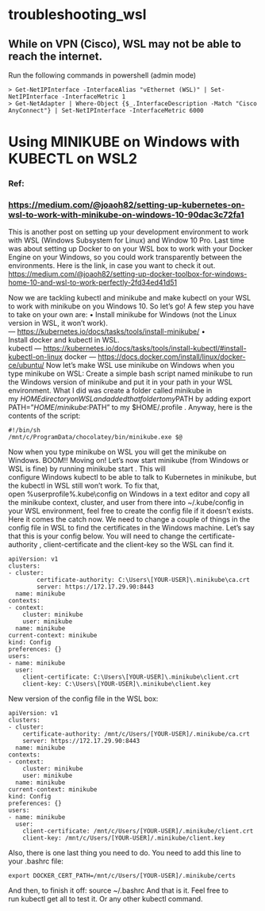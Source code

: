 # troubleshooting_wsl

## While on VPN (Cisco), WSL may not be able to reach the internet.
Run the following commands in powershell (admin mode)
```
> Get-NetIPInterface -InterfaceAlias "vEthernet (WSL)" | Set-NetIPInterface -InterfaceMetric 1
> Get-NetAdapter | Where-Object {$_.InterfaceDescription -Match "Cisco AnyConnect"} | Set-NetIPInterface -InterfaceMetric 6000
```

# Using MINIKUBE on Windows with KUBECTL on WSL2
### Ref:
### https://medium.com/@joaoh82/setting-up-kubernetes-on-wsl-to-work-with-minikube-on-windows-10-90dac3c72fa1
This is another post on setting up your development environment to work with WSL (Windows Subsystem for Linux) and Window 10 Pro.
Last time was about setting up Docker to on your WSL box to work with your Docker Engine on your Windows, so you could work transparently between the environments. Here is the link, in case you want to check it out.
https://medium.com/@joaoh82/setting-up-docker-toolbox-for-windows-home-10-and-wsl-to-work-perfectly-2fd34ed41d51

Now we are tackling kubectl and minikube and make kubectl on your WSL to work with minikube on you Windows 10. So let’s go!
A few step you have to take on your own are:
	• Install minikube for Windows (not the Linux version in WSL, it won’t work). — https://kubernetes.io/docs/tasks/tools/install-minikube/
	• Install docker and kubectl in WSL.
kubectl — https://kubernetes.io/docs/tasks/tools/install-kubectl/#install-kubectl-on-linux
docker — https://docs.docker.com/install/linux/docker-ce/ubuntu/
Now let’s make WSL use minikube on Windows when you type minikube on WSL:
Create a simple bash script named minikube to run the Windows version of minikube and put it in your path in your WSL environment. What I did was create a folder called minikube in my $HOME directory on WSL and added that folder to my $PATH by adding export PATH=”$HOME/minikube:$PATH” to my $HOME/.profile . Anyway, here is the contents of the script:
```
#!/bin/sh
/mnt/c/ProgramData/chocolatey/bin/minikube.exe $@
```
Now when you type minikube on WSL you will get the minikube on Windows. BOOM!!
Moving on!
Let’s now start minikube (from Windows or WSL is fine) by running minikube start . This will configure Windows kubectl to be able to talk to Kubernetes in minikube, but the kubectl in WSL still won’t work. To fix that, open %userprofile%\.kube\config on Windows in a text editor and copy all the minikube context, cluster, and user from there into ~/.kube/config in your WSL environment, feel free to create the config file if it doesn’t exists.
Here it comes the catch now. We need to change a couple of things in the config file in WSL to find the certificates in the Windows machine.
Let’s say that this is your config below. You will need to change the certificate-authority , client-certificate and the client-key so the WSL can find it.
```
apiVersion: v1
clusters:
- cluster:
		certificate-authority: C:\Users\[YOUR-USER]\.minikube\ca.crt
		server: https://172.17.29.90:8443
  name: minikube
contexts:
- context:
	cluster: minikube
	user: minikube
  name: minikube
current-context: minikube
kind: Config
preferences: {}
users:
- name: minikube
  user:
	client-certificate: C:\Users\[YOUR-USER]\.minikube\client.crt
	client-key: C:\Users\[YOUR-USER]\.minikube\client.key
```
New version of the config file in the WSL box:
```
apiVersion: v1
clusters:
- cluster:
	certificate-authority: /mnt/c/Users/[YOUR-USER]/.minikube/ca.crt
	server: https://172.17.29.90:8443
  name: minikube
contexts:
- context:
	cluster: minikube
	user: minikube
  name: minikube
current-context: minikube
kind: Config
preferences: {}
users:
- name: minikube
  user:
	client-certificate: /mnt/c/Users/[YOUR-USER]/.minikube/client.crt
	client-key: /mnt/c/Users/[YOUR-USER]/.minikube/client.key
```
Also, there is one last thing you need to do. You need to add this line to your .bashrc file:
```
export DOCKER_CERT_PATH=/mnt/c/Users/[YOUR-USER]/.minikube/certs
```
And then, to finish it off: source ~/.bashrc
And that is it. Feel free to run kubectl get all to test it. Or any other kubectl command.
